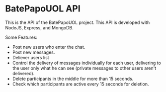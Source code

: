 # BatePapoUOL API

This is the API of the BatePapoUOL project. This API is developed with NodeJS, Express, and MongoDB.

Some Features:
- Post new users who enter the chat.
- Post new messages.
- Deliever users list
- Control the delivery of messages individually for each user, delivering to the user only what he can see (private messages to other users aren't delivered).
- Delete participants in the middle for more than 15 seconds.
- Check which participants are active every 15 seconds for deletion.
